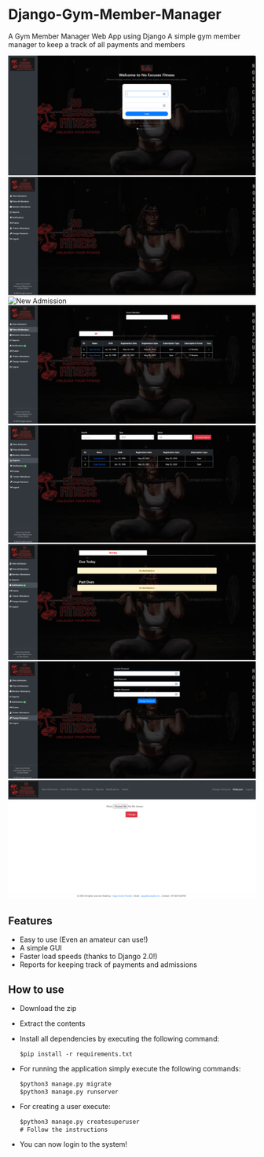 # Django-Gym-Member-Manager
A Gym Member Manager Web App using Django
A simple gym member manager to keep a track of all payments and members


![Login Page](images/login_page.png)
![Dashboard](images/dashboard.png)
![New Admission](images/new_addmission.png)
![View All Members](images/view_all_members.png)
![Generate Reports](images/reports.png)
![Notifications](images/notifications.png)
![Change Password](images/change_password.png)
![Change Wallpaper](images/change_wallpaper.png)

## Features

- Easy to use (Even an amateur can use!)
- A simple GUI
- Faster load speeds (thanks to Django 2.0!)
- Reports for keeping track of payments and admissions

## How to use

- Download the zip
- Extract the contents
- Install all dependencies by executing the following command:

    ```
    $pip install -r requirements.txt
    ```

- For running the application simply execute the following commands:

    ```
    $python3 manage.py migrate
    $python3 manage.py runserver
    ```

- For creating a user execute:

    ```
    $python3 manage.py createsuperuser
    # Follow the instructions
    ```

- You can now login to the system!



